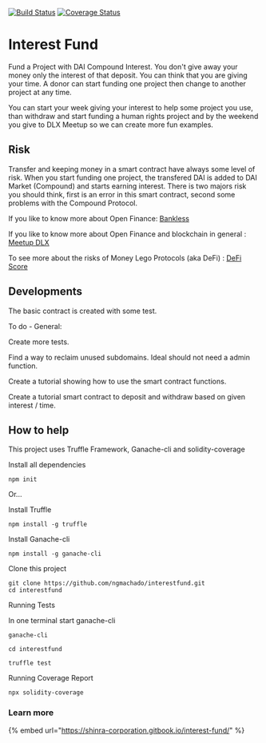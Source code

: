 
[![Build Status](https://travis-ci.com/shinra-corp/interestfund.svg?branch=master)](https://travis-ci.com/shinra-corp/interestfund)
[![Coverage Status](https://coveralls.io/repos/github/shinra-corp/interestfund/badge.svg)](https://coveralls.io/github/shinra-corp/interestfund)

# Interest Fund

Fund a Project with DAI Compound Interest. You don't give away your money only the interest of that deposit. You can think that you are giving your time. A donor can start funding one project then change to another project at any time.

You can start your week giving your interest to help some project you use, than withdraw and start funding a human rights project and by the weekend you give to DLX Meetup so we can create more fun examples.

## Risk

Transfer and keeping money in a smart contract have always some level of risk. When you start funding one project, the transfered DAI is added to DAI Market \(Compound\) and starts earning interest. There is two majors risk you should think, first is an error in this smart contract, second some problems with the Compound Protocol.

If you like to know more about Open Finance: [Bankless](https://bankless.substack.com/)

If you like to know more about Open Finance and blockchain in general : [Meetup DLX](https://www.meetup.com/dLX-a-sardinha-descentralizada/)

To see more about the risks of Money Lego Protocols \(aka DeFi\) : [DeFi Score](https://defiscore.io/)

## Developments

The basic contract is created with some test.

To do - General:

Create more tests.

Find a way to reclaim unused subdomains. Ideal should not need a admin function.

Create a tutorial showing how to use the smart contract functions.

Create a tutorial smart contract to deposit and withdraw based on given interest / time.

## How to help

This project uses Truffle Framework, Ganache-cli and solidity-coverage

Install all dependencies

```text
npm init
```

Or...

Install Truffle

```text
npm install -g truffle
```

Install Ganache-cli

```text
npm install -g ganache-cli
```

Clone this project

```text
git clone https://github.com/ngmachado/interestfund.git
cd interestfund
```

Running Tests

In one terminal start ganache-cli

```text
ganache-cli
```

```text
cd interestfund

truffle test
```

Running Coverage Report 

```text
npx solidity-coverage
```

### Learn more

{% embed url="https://shinra-corporation.gitbook.io/interest-fund/" %}



